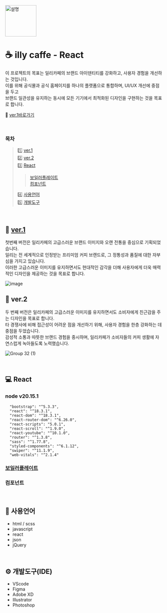 <img src="https://github.com/user-attachments/assets/aa0688c0-a567-4648-a576-0ec70a04eea1" alt="설명" width="100">

# :coffee: illy caffe - React
이 프로젝트의 목표는 일리카페의 브랜드 아이덴티티를 강화하고, 사용자 경험을 개선하는 것입니다.    
이를 위해 공식몰과 공식 홈페이지를 하나의 플랫폼으로 통합하며, UI/UX 개선에 중점을 두고    
브랜드 일관성을 유지하는 동시에 모든 기기에서 최적화된 디자인을 구현하는 것을 목표로 합니다.

🔗 [ver.1바로가기](https://illycaffe-react.vercel.app)

<br/>

### 목차
> 1️⃣ [ver.1](#-ver1)     
> 2️⃣ [ver.2](#-ver2)    
> 3️⃣ [React](#-react)   
> > [보일러플레이트](#보일러플레이트)   
> > [컴포넌트](#컴포넌트)
> 
> 4️⃣ [사용언어](#-사용언어)    
> 5️⃣ [개발도구](#-개발도구ide)   

<br/>

## 🔗 [ver.1](https://illycaffe-react.vercel.app)
첫번째 버전은 일리카페의 고급스러운 브랜드 이미지와 오랜 전통을 중심으로 기획되었습니다.    
일리는 전 세계적으로 인정받는 프리미엄 커피 브랜드로, 그 정통성과 품질에 대한 자부심을 가지고 있습니다.    
이러한 고급스러운 이미지를 유지하면서도 현대적인 감각을 더해 사용자에게 더욱 매력적인 디자인을 제공하는 것을 목표로 합니다.   

![image](https://github.com/user-attachments/assets/1372f149-2408-47a8-90a8-6d6930eb93df)

## 🔗 ver.2
두 번째 버전은 일리카페의 고급스러운 이미지를 유지하면서도 소비자에게 친근감을 주는 디자인을 목표로 합니다.   
타 경쟁사에 비해 접근성이 어려운 점을 개선하기 위해, 사용자 경험을 한층 강화하는 데 중점을 두었습니다.   
감성적 소통과 따뜻한 브랜드 경험을 중시하며, 일리카페가 소비자들의 커피 생활에 자연스럽게 녹아들도록 노력했습니다.   

![Group 32 (1)](https://github.com/user-attachments/assets/312f9928-8d83-4f93-af14-54b8797eccc9)

<br/>

## 💻 React
### node v20.15.1
```
  "bootstrap": "^5.3.3",
  "react": "^18.3.1",
  "react-dom": "^18.3.1",
  "react-router-dom": "^6.26.0",
  "react-scripts": "5.0.1",
  "react-scroll": "^1.9.0",
  "react-youtube": "^10.1.0",
  "router": "^1.3.8",
  "sass": "^1.77.8",
  "styled-components": "^6.1.12",
  "swiper": "^11.1.9",
  "web-vitals": "^2.1.4"
```
### [보일러플레이트](https://github.com/srh0820/illycaffe_react/commit/53bae74ded1c1c7f7e4eead05e2a953580fc46cb) 

### 컴포넌트

<br/>

## 💬 사용언어
- html / scss
- javascript
- react
- json
- jQuery

<br/>

## ⚙ 개발도구(IDE)
- VScode
- Figma
- Adobe XD
- Illustrator
- Photoshop

